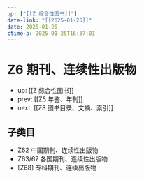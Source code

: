 ```yaml
---
up: ["[[Z 综合性图书]]"]
date-link: "[[2025-01-25]]"
date: 2025-01-25
ctime-p: 2025-01-25T16:37:01
---
```


# Z6 期刊、连续性出版物

- up: [[Z 综合性图书]]
- prev: [[Z5 年鉴、年刊]]
- next: [[Z8 图书目录、文摘、索引]]

## 子类目

- Z62 中国期刊、连续性出版物
- Z63/67 各国期刊、连续性出版物
- [Z68] 专科期刊、连续出版物
